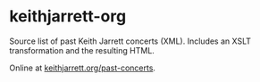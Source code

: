 # keithjarrett-org

Source list of past Keith Jarrett concerts (XML). Includes an XSLT transformation and the resulting HTML.

Online at [keithjarrett.org/past-concerts](http://keithjarrett.org/past-concerts).
